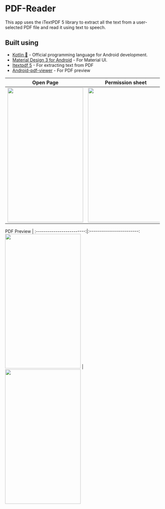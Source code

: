 # PDF-Reader
This app uses the iTextPDF 5 library to extract all the text from a user-selected PDF file and read it using text to speech. 

## Built using
- [Kotlin 💙](https://kotlinlang.org/) - Official programming language for Android development.
- [Material Design 3 for Android](https://developer.android.com/jetpack/androidx/releases/compose-material3) - For Material UI.
- [Itextpdf 5](https://github.com/itext/itextpdf/tree/5.5.10) - For extracting text from PDF
- [Android-pdf-viewer](https://github.com/barteksc/AndroidPdfViewer) - For PDF preview


Open Page            |  Permission sheet
:-------------------------:|:-------------------------:
<img src="https://gitlab.com/aman043358sagar/Quiz-App/-/raw/master-jetpack-compose/Files/start%20quiz.png" width="246" height="438">  |  <img src="https://gitlab.com/aman043358sagar/Quiz-App/-/raw/master-jetpack-compose/Files/start%20quiz%20black.png" width="246" height="438">

PDF Preview             |
:-------------------------:|:-------------------------:
<img src="https://gitlab.com/aman043358sagar/Quiz-App/-/raw/master-jetpack-compose/Files/quiz.png" width="246" height="438">  |  <img src="https://gitlab.com/aman043358sagar/Quiz-App/-/raw/master-jetpack-compose/Files/quiz%20black.png" width="246" height="438">

